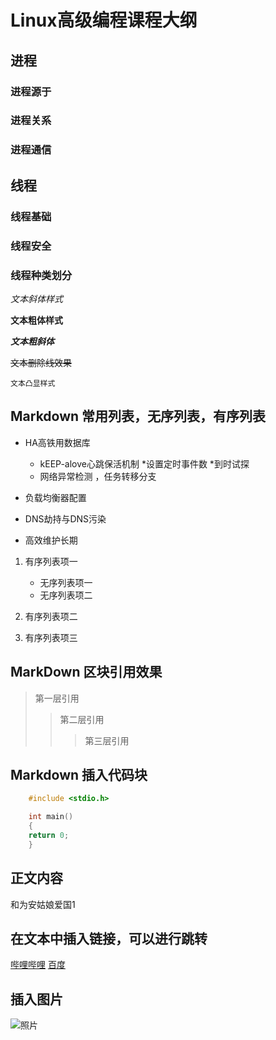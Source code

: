 # Linux高级编程课程大纲

## 进程

### 进程源于
### 进程关系
### 进程通信

## 线程

### 线程基础
### 线程安全
### 线程种类划分

*文本斜体样式*

**文本粗体样式**

***文本粗斜体***

~~文本删除线效果~~

  `文本凸显样式`


## Markdown 常用列表，无序列表，有序列表 

* HA高铁用数据库
	* kEEP-alove心跳保活机制
		*设置定时事件数
		*到时试探
	* 网络异常检测 ，任务转移分支

* 负载均衡器配置

* DNS劫持与DNS污染

* 高效维护长期

1. 有序列表项一
	* 无序列表项一
	* 无序列表项二
2. 有序列表项二

3. 有序列表项三

## MarkDown 区块引用效果

> 第一层引用
>> 第二层引用
>>> 第三层引用

## Markdown 插入代码块

```C
	#include <stdio.h>

	int main()
	{
	return 0;
	}
```


## 正文内容


和为安姑娘爱国1

## 在文本中插入链接，可以进行跳转

[哔哩哔哩](https://www.bilibili.com)
[百度](https://www.baidu.com)

## 插入图片

![照片](C:/Users/llenovo/Desktop/研究生入学材料/2120610132.jpg)

